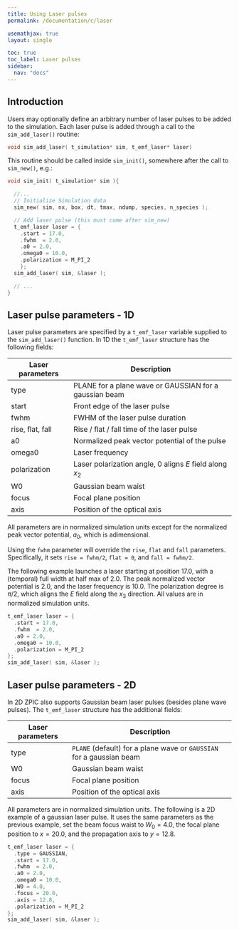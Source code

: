 ```yaml
---
title: Using Laser pulses
permalink: /documentation/c/laser

usemathjax: true
layout: single

toc: true
toc_label: Laser pulses
sidebar:
  nav: "docs"
---
```


## Introduction

Users may optionally define an arbitrary number of laser pulses to be added to the simulation. Each laser pulse is added through a call to the `sim_add_laser()` routine:

```c
void sim_add_laser( t_simulation* sim, t_emf_laser* laser)
```

This routine should be called inside `sim_init()`, somewhere after the call to `sim_new()`, e.g.:

```c
void sim_init( t_simulation* sim ){

  //...
  // Initialize Simulation data
  sim_new( sim, nx, box, dt, tmax, ndump, species, n_species );

  // Add laser pulse (this must come after sim_new)
  t_emf_laser laser = {
    .start = 17.0,
    .fwhm  = 2.0,
    .a0 = 2.0,
    .omega0 = 10.0,
    .polarization = M_PI_2
    };
  sim_add_laser( sim, &laser );

  // ...
}
```

## Laser pulse parameters - 1D

Laser pulse parameters are specified by a `t_emf_laser` variable supplied to the `sim_add_laser()` function. In 1D the `t_emf_laser` structure has the following fields:

| Laser parameters| Description|
|---|---|
| type | PLANE for a plane wave or GAUSSIAN for a gaussian beam |
| start | Front edge of the laser pulse |
| fwhm  | FWHM of the laser pulse duration |
| rise, flat, fall  | Rise / flat / fall time of the laser pulse |
| a0  | Normalized peak vector potential of the pulse |
| omega0 | Laser frequency |
| polarization | Laser polarization angle, 0 aligns $E$ field along $x_2$ |
| W0 | Gaussian beam waist |
| focus | Focal plane position |
| axis | Position of the optical axis |

All parameters are in normalized simulation units except for the normalized peak vector potential, $a_0$, which is adimensional.

Using the `fwhm` parameter will override the `rise`, `flat` and `fall` parameters. Specifically, it sets `rise = fwhm/2`, `flat = 0`, and `fall = fwhm/2`.

The following example launches a laser starting at position 17.0, with a (temporal) full width at half max of 2.0. The peak normalized vector potential is 2.0, and the laser frequency is 10.0. The polarization degree is $\pi/2$, which aligns the $E$ field along the $x_3$ direction. All values are in normalized simulation units.

```c
t_emf_laser laser = {
  .start = 17.0,
  .fwhm  = 2.0,
  .a0 = 2.0,
  .omega0 = 10.0,
  .polarization = M_PI_2
};
sim_add_laser( sim, &laser );
```

## Laser pulse parameters - 2D

In 2D ZPIC also supports Gaussian beam laser pulses (besides plane wave pulses). The `t_emf_laser` structure has the additional fields:

| Laser parameters| Description|
|---|---|
| type | `PLANE` (default) for a plane wave or `GAUSSIAN` for a gaussian beam |
| W0 | Gaussian beam waist |
| focus | Focal plane position |
| axis | Position of the optical axis |

All parameters are in normalized simulation units. The following is a 2D example of a gaussian laser pulse. It uses the same parameters as the previous example, set the beam focus waist to $W_0=4.0$, the focal plane position to $x=20.0$, and the propagation axis to $y=12.8$.

```c
t_emf_laser laser = {
  .type = GAUSSIAN,
  .start = 17.0,
  .fwhm  = 2.0,
  .a0 = 2.0,
  .omega0 = 10.0,
  .W0 = 4.0,
  .focus = 20.0,
  .axis = 12.8,
  .polarization = M_PI_2
};
sim_add_laser( sim, &laser );
```

